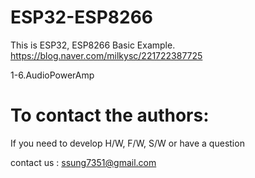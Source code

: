 # ESP32-ESP8266

   This is ESP32, ESP8266 Basic Example. 
   https://blog.naver.com/milkysc/221722387725
   
   1-6.AudioPowerAmp

# To contact the authors:

If you need to develop H/W, F/W, S/W or have a question

contact us : ssung7351@gmail.com

